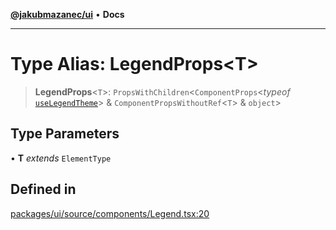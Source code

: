 [**@jakubmazanec/ui**](../README.md) • **Docs**

---

# Type Alias: LegendProps\<T\>

> **LegendProps**\<`T`\>: `PropsWithChildren`\<`ComponentProps`\<_typeof_
> [`useLegendTheme`](../functions/useLegendTheme.md)\> & `ComponentPropsWithoutRef`\<`T`\> &
> `object`\>

## Type Parameters

• **T** _extends_ `ElementType`

## Defined in

[packages/ui/source/components/Legend.tsx:20](https://github.com/jakubmazanec/tools/blob/4ad59c6b8eb7868ab1902d25f4c1aae28b28a6e4/packages/ui/source/components/Legend.tsx#L20)
